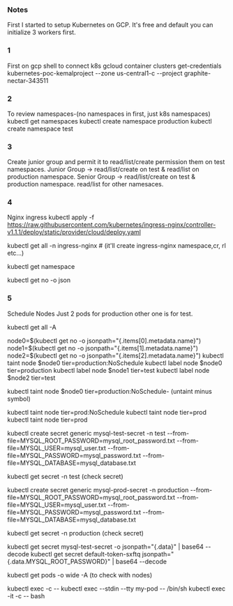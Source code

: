 ### Notes

First I started to setup Kubernetes on GCP. It's free and default you can initialize 3 workers first.

### 1

First on gcp shell to connect k8s
gcloud container clusters get-credentials kubernetes-poc-kemalproject --zone us-central1-c --project graphite-nectar-343511

### 2

To review namespaces-(no namespaces in first, just k8s namespaces)
kubectl get namespaces
kubectl create namespace production
kubectl create namespace test

### 3
Create junior group and permit it to read/list/create permission them on test namespaces. 
Junior Group -> read/list/create on test & read/list on production namespace.
Senior Group -> read/list/create on test &  production namespace. read/list for other namesaces.



### 4
Nginx ingress
kubectl apply -f https://raw.githubusercontent.com/kubernetes/ingress-nginx/controller-v1.1.1/deploy/static/provider/cloud/deploy.yaml

kubectl get all -n ingress-nginx # (it'll create ingress-nginx namespace,cr, rl etc...)

kubectl get namespace

kubectl get no -o json

### 5
Schedule Nodes
Just 2 pods for production other one is for test.

kubectl get all -A

node0=$(kubectl get no -o jsonpath="{.items[0].metadata.name}")
node1=$(kubectl get no -o jsonpath="{.items[1].metadata.name}")
node2=$(kubectl get no -o jsonpath="{.items[2].metadata.name}")
kubectl taint node $node0 tier=production:NoSchedule
kubectl label node $node0 tier=production
kubectl label node $node1 tier=test
kubectl label node $node2 tier=test

kubectl taint node $node0 tier=production:NoSchedule- (untaint minus symbol)

kubectl taint node <nodename1> tier=prod:NoSchedule
kubectl taint node <nodename2> tier=prod
kubectl taint node <nodename3> tier=prod


kubectl create secret generic mysql-test-secret -n test --from-file=MYSQL_ROOT_PASSWORD=mysql_root_password.txt --from-file=MYSQL_USER=mysql_user.txt --from-file=MYSQL_PASSWORD=mysql_password.txt --from-file=MYSQL_DATABASE=mysql_database.txt

kubectl get secret -n test (check secret)

kubectl create secret generic mysql-prod-secret -n production --from-file=MYSQL_ROOT_PASSWORD=mysql_root_password.txt --from-file=MYSQL_USER=mysql_user.txt --from-file=MYSQL_PASSWORD=mysql_password.txt --from-file=MYSQL_DATABASE=mysql_database.txt

kubectl get secret -n production (check secret)

kubectl get secret mysql-test-secret -o jsonpath="{.data}" | base64 --decode
kubectl get secret default-token-sxftq  jsonpath="{.data.MYSQL_ROOT_PASSWORD}" | base64 --decode

kubectl get pods -o wide -A (to check with nodes)

kubectl exec <pod-name> -c <container-name> -- <cmd> <arg1> <arg2>
kubectl exec --stdin --tty my-pod -- /bin/sh 
kubectl exec -it <pod-name> -c <container-name> -- bash
